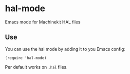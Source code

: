# hal-mode
Emacs mode for Machinekit HAL files

## Use
You can use the hal mode by adding it to you Emacs config:

``` elisp
(require 'hal-mode)
```
Per default works on `.hal` files.
